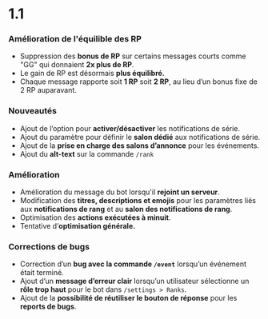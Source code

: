 # 1.1

### Amélioration de l'équilible des RP

* Suppression des **bonus de RP** sur certains messages courts comme "GG" qui donnaient **2x plus de RP**.
* Le gain de RP est désormais **plus équilibré.**
* Chaque message rapporte soit **1 RP** soit **2 RP**, au lieu d’un bonus fixe de 2 RP auparavant.

### Nouveautés

* Ajout de l’option pour **activer/désactiver** les notifications de série.
* Ajout du paramètre pour définir le **salon dédié** aux notifications de série.
* Ajout de la **prise en charge des salons d’annonce** pour les événements.
* Ajout du **alt-text** sur la commande `/rank`

### Amélioration

* Amélioration du message du bot lorsqu'il **rejoint un serveur**.
* Modification des **titres, descriptions et emojis** pour les paramètres liés aux **notifications de rang** et au **salon des notifications de rang**.
* Optimisation des **actions exécutées à minuit**.
* Tentative d’**optimisation générale.**

### Corrections de bugs

* Correction d’un **bug avec la commande `/event`** lorsqu’un événement était terminé.
* Ajout d’un **message d’erreur clair** lorsqu’un utilisateur sélectionne un **rôle trop haut** pour le bot dans `/settings > Ranks`.
* Ajout de la **possibilité de réutiliser le bouton de réponse** pour les **reports de bugs**.
